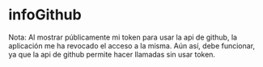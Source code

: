 # infoGithub

Nota: Al mostrar públicamente mi token para usar la api de github, la aplicación me ha revocado el acceso a la misma. Aún así, debe funcionar, ya que la api de github permite hacer llamadas sin usar token.
